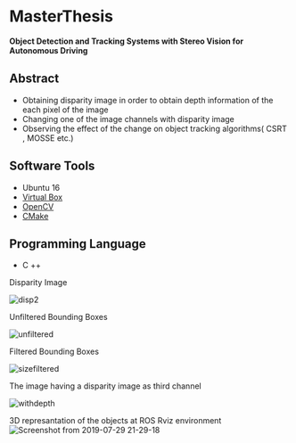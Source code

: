 # MasterThesis
**Object Detection and Tracking Systems with Stereo Vision for Autonomous Driving**


## Abstract
- Obtaining disparity image in order to obtain depth information of the each pixel of the image
- Changing one of the image channels with disparity image
- Observing the effect of the change on object tracking algorithms( CSRT , MOSSE etc.)

## Software Tools
- Ubuntu 16
- [Virtual Box](https://www.virtualbox.org/)
- [OpenCV](https://opencv.org/)
- [CMake](https://cmake.org/)

## Programming Language
- C ++

Disparity Image

![disp2](https://user-images.githubusercontent.com/42723084/120527898-2a4ee600-c3db-11eb-9fc6-e276ee50df4c.png)

 Unfiltered Bounding Boxes
 
 ![unfiltered](https://user-images.githubusercontent.com/42723084/120527568-c3c9c800-c3da-11eb-8e6a-b3e0f2eb3f48.png)
 
 
 Filtered Bounding Boxes
 
![sizefiltered](https://user-images.githubusercontent.com/42723084/120527389-93822980-c3da-11eb-8d84-d05e8c40be1a.png)

The image having a disparity image as third channel

![withdepth](https://user-images.githubusercontent.com/42723084/120527659-e1972d00-c3da-11eb-9b48-cc2481428453.png)



 3D represantation of the objects at ROS Rviz environment
![Screenshot from 2019-07-29 21-29-18](https://user-images.githubusercontent.com/42723084/120527204-5ae25000-c3da-11eb-9c22-50901e6f5cb0.png)
